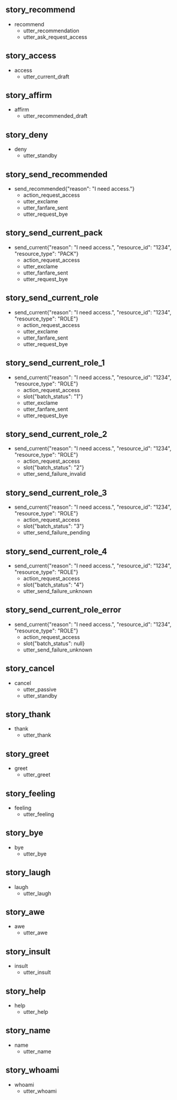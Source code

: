 ## story_recommend
* recommend
  - utter_recommendation
  - utter_ask_request_access

## story_access
* access
  - utter_current_draft

## story_affirm
* affirm
  - utter_recommended_draft

## story_deny
* deny
  - utter_standby

## story_send_recommended
* send_recommended{"reason": "I need access."}
  - action_request_access
  - utter_exclame
  - utter_fanfare_sent
  - utter_request_bye

## story_send_current_pack
* send_current{"reason": "I need access.", "resource_id": "1234", "resource_type": "PACK"}
  - action_request_access
  - utter_exclame
  - utter_fanfare_sent
  - utter_request_bye

## story_send_current_role
* send_current{"reason": "I need access.", "resource_id": "1234", "resource_type": "ROLE"}
  - action_request_access
  - utter_exclame
  - utter_fanfare_sent
  - utter_request_bye

## story_send_current_role_1
* send_current{"reason": "I need access.", "resource_id": "1234", "resource_type": "ROLE"}
  - action_request_access
  - slot{"batch_status": "1"}
  - utter_exclame
  - utter_fanfare_sent
  - utter_request_bye

## story_send_current_role_2
* send_current{"reason": "I need access.", "resource_id": "1234", "resource_type": "ROLE"}
  - action_request_access
  - slot{"batch_status": "2"}
  - utter_send_failure_invalid

## story_send_current_role_3
* send_current{"reason": "I need access.", "resource_id": "1234", "resource_type": "ROLE"}
  - action_request_access
  - slot{"batch_status": "3"}
  - utter_send_failure_pending

## story_send_current_role_4
* send_current{"reason": "I need access.", "resource_id": "1234", "resource_type": "ROLE"}
  - action_request_access
  - slot{"batch_status": "4"}
  - utter_send_failure_unknown

## story_send_current_role_error
* send_current{"reason": "I need access.", "resource_id": "1234", "resource_type": "ROLE"}
  - action_request_access
  - slot{"batch_status": null}
  - utter_send_failure_unknown

## story_cancel
* cancel
  - utter_passive
  - utter_standby

## story_thank
* thank
  - utter_thank

## story_greet
* greet
  - utter_greet

## story_feeling
* feeling
  - utter_feeling

## story_bye
* bye
  - utter_bye

## story_laugh
* laugh
  - utter_laugh

## story_awe
* awe
  - utter_awe

## story_insult
* insult
  - utter_insult

## story_help
* help
  - utter_help

## story_name
* name
  - utter_name

## story_whoami
* whoami
  - utter_whoami
